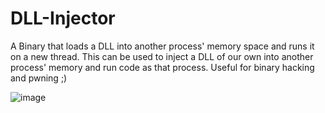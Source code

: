 # DLL-Injector

A Binary that loads a DLL into another process' memory space and runs it on a new thread.
This can be used to inject a DLL of our own into another process' memory and run code as that process.
Useful for binary hacking and pwning ;)

![image](https://github.com/user-attachments/assets/77ce9e0e-ce50-4bcf-83dd-44d1d749c0e5)

